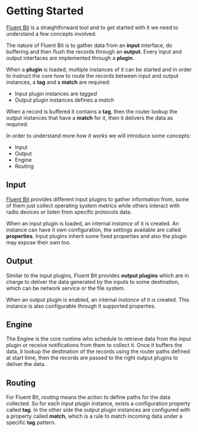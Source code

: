 # Getting Started

[Fluent Bit](http://fluentbit.io) is a straightforward tool and to get started with it we need to understand a few concepts involved.

The nature of Fluent Bit is to gather data from an **input** interface, do buffering and then flush the records through an **output**. Every input and output interfaces are implemented through a **plugin**.

When a **plugin** is loaded, multiple instances of it can be started and in order to instruct the core how to route the records between input and output instances, a **tag** and a **match** are required:

* Input plugin instances are _tagged_
* Output plugin instances defines a _match_

When a record is buffered it contains a **tag**, then the router lookup the output instances that have a **match** for it, then it delivers the data as required.

In order to understand more _how it works_ we will introduce some concepts:

* Input
* Output
* Engine
* Routing

## Input

[Fluent Bit](http://fluentbit.io) provides different input plugins to gather information from, some of them just collect operating system metrics while others interact with radio devices or listen from specific protocols data.

When an input plugin is loaded, an internal _instance_ of it is created. An instance can have it own configuration, the settings available are called **properties**. Input plugins inherit some fixed properties and also the plugin may expose their own too.

## Output

Similar to the input plugins, Fluent Bit provides **output plugins** which are in charge to deliver the data generated by the inputs to some destination, which can be network service or the file system.

When an output plugin is enabled, an internal _instance_ of it is created. This instance is also configurable through it supported properties.

## Engine

The Engine is the core runtime who schedule to retrieve data from the input plugin or receive notifications from them to collect it. Once it buffers the data, it lookup the destination of the records using the router paths defined at start time, then the records are passed to the right output plugins to deliver the data.

## Routing

For Fluent Bit, _routing_ means the action to define paths for the data collected. So for each input plugin instance, exists a configuration property called **tag**. In the other side the output plugin instances are configured with a property called **match**, which is a rule to match incoming data under a specific **tag** pattern.


